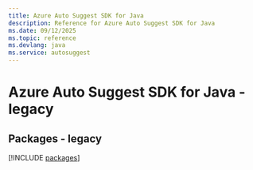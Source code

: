 ```yaml
---
title: Azure Auto Suggest SDK for Java
description: Reference for Azure Auto Suggest SDK for Java
ms.date: 09/12/2025
ms.topic: reference
ms.devlang: java
ms.service: autosuggest
---
```

# Azure Auto Suggest SDK for Java - legacy
## Packages - legacy
[!INCLUDE [packages](auto-suggest-index.md)]
